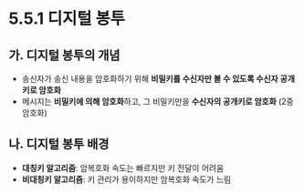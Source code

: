 # 5.5.1 디지털 봉투

## 가. 디지털 봉투의 개념
- 송신자가 송신 내용을 암호화하기 위해 **비밀키를 수신자만 볼 수 있도록 수신자 공개키로 암호화**
- 메시지는 **비밀키에 의해 암호화**하고, 그 비밀키만을 **수신자의 공개키로 암호화** (2중 암호화)

## 나. 디지털 봉투 배경
- **대칭키 알고리즘**: 암복호화 속도는 빠르지만 키 전달이 어려움
- **비대칭키 알고리즘**: 키 관리가 용이하지만 암복호화 속도가 느림
